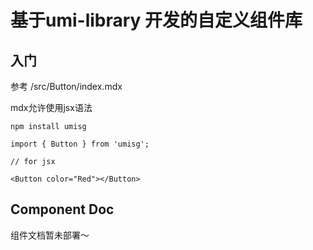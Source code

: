# 基于umi-library 开发的自定义组件库

## 入门

参考 /src/Button/index.mdx 

mdx允许使用jsx语法

``` 
npm install umisg
``` 

```
import { Button } from 'umisg';
```

```
// for jsx

<Button color="Red"></Button>
```

## Component Doc

组件文档暂未部署～
